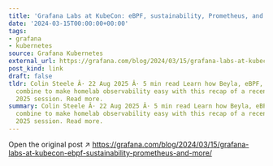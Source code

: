 ```yaml
---
title: 'Grafana Labs at KubeCon: eBPF, sustainability, Prometheus, and more'
date: '2024-03-15T00:00:00+00:00'
tags:
- grafana
- kubernetes
source: Grafana Kubernetes
external_url: https://grafana.com/blog/2024/03/15/grafana-labs-at-kubecon-ebpf-sustainability-prometheus-and-more/
post_kind: link
draft: false
tldr: Colin Steele Â· 22 Aug 2025 Â· 5 min read Learn how Beyla, eBPF, and OpenTelemetry
  combine to make homelab observability easy with this recap of a recent GrafanaCON
  2025 session. Read more.
summary: Colin Steele Â· 22 Aug 2025 Â· 5 min read Learn how Beyla, eBPF, and OpenTelemetry
  combine to make homelab observability easy with this recap of a recent GrafanaCON
  2025 session. Read more.
---
```

Open the original post ↗ https://grafana.com/blog/2024/03/15/grafana-labs-at-kubecon-ebpf-sustainability-prometheus-and-more/
